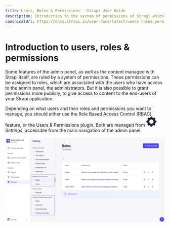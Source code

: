 ```yaml
---
title: Users, Roles & Permissions - Strapi User Guide
description: Introduction to the system of permissions of Strapi which gives access to features of the admin panel.
canonicalUrl: https://docs.strapi.io/user-docs/latest/users-roles-permissions/introduction-to-users-roles-permissions.html
---
```


# Introduction to users, roles & permissions

Some features of the admin panel, as well as the content managed with Strapi itself, are ruled by a system of permissions. These permissions can be assigned to roles, which are associated with the users who have access to the admin panel, the administrators. But it is also possible to grant permissions more publicly, to give access to content to the end-users of your Strapi application.

Depending on what users and their roles and permissions you want to manage, you should either use the Role Based Access Control (RBAC) feature, or the Users & Permissions plugin. Both are managed from ![Settings icon](../assets/icons/settings.svg) _Settings_, accessible from the main navigation of the admin panel.

![Users, permissions and roles settings](../assets/users-permissions/users-roles-permissions-settings.png)
